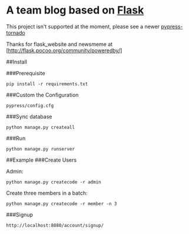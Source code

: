 A team blog based on [Flask](http://flask.pocoo.org/)
===

This project isn't supported at the moment, please see a newer [pypress-tornado](https://github.com/laoqiu/pypress-tornado)

Thanks for flask_website and newsmeme at [http://flask.pocoo.org/community/poweredby/]

##Install

###Prerequisite

	pip install -r requirements.txt

###Custom the Configuration
	
	pypress/config.cfg

###Sync database

	python manage.py createall

###Run

	python manage.py runserver

##Example
###Create Users

Admin:

	python manage.py createcode -r admin

Create three members in a batch:
	
	python manage.py createcode -r member -n 3

###Signup
	
	http://localhost:8080/account/signup/

